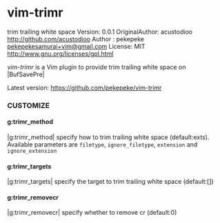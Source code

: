 vim-trimr
=========

trim trailing white space
Version: 0.0.1
OriginalAuthor: acustodioo <http://github.com/acustodioo>
Author : pekepeke <pekepekesamurai+vim@gmail.com>
License: MIT
         <http://www.gnu.org/licenses/gpl.html>

*vim-trimr* is a Vim plugin to provide trim trailing white space
on |BufSavePre|

Latest version:
	https://github.com/pekepeke/vim-trimr


### CUSTOMIZE

#### g:trimr_method

|g:trimr_method| specify how to trim trailing white space (default:exts).
Available parameters are `filetype`, `ignore_filetype`, `extension` and `ignore_extension`

#### g:trimr_targets

|g:trimr_targets| specify the target to trim trailing white space (default:[])

#### g:trimr_removecr

|g:trimr_removecr| specify whether to remove cr (default:0)


